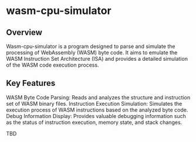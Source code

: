 # wasm-cpu-simulator

## Overview
Wasm-cpu-simulator is a program designed to parse and simulate the processing of WebAssembly (WASM) byte code. It aims to emulate the WASM Instruction Set Architecture (ISA) and provides a detailed simulation of the WASM code execution process. 

## Key Features
WASM Byte Code Parsing: Reads and analyzes the structure and instruction set of WASM binary files.
Instruction Execution Simulation: Simulates the execution process of WASM instructions based on the analyzed byte code.
Debug Information Display: Provides valuable debugging information such as the status of instruction execution, memory state, and stack changes.

TBD